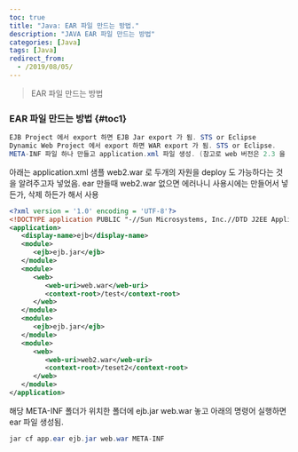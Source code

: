 ```yaml
---
toc: true
title: "Java: EAR 파일 만드는 방법."
description: "JAVA EAR 파일 만드는 방법"
categories: [Java]
tags: [Java]
redirect_from:
  - /2019/08/05/
---
```


> EAR 파일 만드는 방법

### EAR 파일 만드는 방법 {#toc1}
```java
EJB Project 에서 export 하면 EJB Jar export 가 됨. STS or Eclipse
Dynamic Web Project 에서 export 하면 WAR export 가 됨. STS or Eclipse.
META-INF 파일 하나 만들고 application.xml 파일 생성. (참고로 web 버전은 2.3 을 사용했음)

```
아래는 application.xml 샘플 web2.war 로 두개의 자원을 deploy 도 가능하다는 것을 알려주고자 넣었음. ear 만들때 web2.war 없으면 에러나니
사용시에는 만들어서 넣든가, 삭제 하든가 해서 사용
```xml
<?xml version = '1.0' encoding = 'UTF-8'?>
<!DOCTYPE application PUBLIC "-//Sun Microsystems, Inc.//DTD J2EE Application 1.3//EN" "http://java.sun.com/dtd/application_1_3.dtd">
<application>
   <display-name>ejb</display-name>
   <module>
      <ejb>ejb.jar</ejb>
   </module>
   <module>
      <web>
         <web-uri>web.war</web-uri>
         <context-root>/test</context-root>
      </web>
   </module>
   <module>
      <ejb>ejb.jar</ejb>
   </module>
   <module>
      <web>
         <web-uri>web2.war</web-uri>
         <context-root>/teset2</context-root>
      </web>
   </module>
</application>
```
해당 META-INF 폴더가 위치한 폴더에 ejb.jar web.war 놓고 아래의 명령어 실행하면
ear 파일 생성됨.
```java
jar cf app.ear ejb.jar web.war META-INF
```


[^1]: This is a footnote.

[kramdown]: https://kramdown.gettalong.org/
[My Blog]: https://marindie.github.io